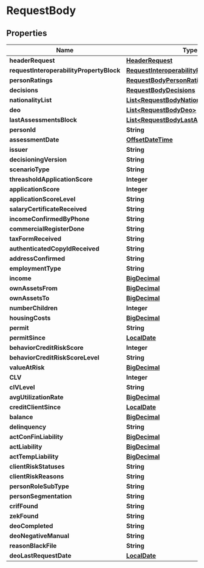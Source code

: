 
# RequestBody

## Properties
Name | Type | Description | Notes
------------ | ------------- | ------------- | -------------
**headerRequest** | [**HeaderRequest**](HeaderRequest.md) |  | 
**requestInteroperabilityPropertyBlock** | [**RequestInteroperabilityPropertyBlock**](RequestInteroperabilityPropertyBlock.md) |  | 
**personRatings** | [**RequestBodyPersonRatings**](RequestBodyPersonRatings.md) |  |  [optional]
**decisions** | [**RequestBodyDecisions**](RequestBodyDecisions.md) |  | 
**nationalityList** | [**List&lt;RequestBodyNationalityList&gt;**](RequestBodyNationalityList.md) |  |  [optional]
**deo** | [**List&lt;RequestBodyDeo&gt;**](RequestBodyDeo.md) |  |  [optional]
**lastAssessmentsBlock** | [**List&lt;RequestBodyLastAssessmentsBlock&gt;**](RequestBodyLastAssessmentsBlock.md) |  |  [optional]
**personId** | **String** |  | 
**assessmentDate** | [**OffsetDateTime**](OffsetDateTime.md) |  | 
**issuer** | **String** |  | 
**decisioningVersion** | **String** |  |  [optional]
**scenarioType** | **String** |  | 
**threasholdApplicationScore** | **Integer** |  |  [optional]
**applicationScore** | **Integer** |  |  [optional]
**applicationScoreLevel** | **String** |  |  [optional]
**salaryCertificateReceived** | **String** |  |  [optional]
**incomeConfirmedByPhone** | **String** |  |  [optional]
**commercialRegisterDone** | **String** |  |  [optional]
**taxFormReceived** | **String** |  |  [optional]
**authenticatedCopyIdReceived** | **String** |  |  [optional]
**addressConfirmed** | **String** |  |  [optional]
**employmentType** | **String** |  |  [optional]
**income** | [**BigDecimal**](BigDecimal.md) |  |  [optional]
**ownAssetsFrom** | [**BigDecimal**](BigDecimal.md) |  |  [optional]
**ownAssetsTo** | [**BigDecimal**](BigDecimal.md) |  |  [optional]
**numberChildren** | **Integer** |  |  [optional]
**housingCosts** | [**BigDecimal**](BigDecimal.md) |  |  [optional]
**permit** | **String** |  |  [optional]
**permitSince** | [**LocalDate**](LocalDate.md) |  |  [optional]
**behaviorCreditRiskScore** | **Integer** |  |  [optional]
**behaviorCreditRiskScoreLevel** | **String** |  |  [optional]
**valueAtRisk** | [**BigDecimal**](BigDecimal.md) |  |  [optional]
**CLV** | **Integer** |  |  [optional]
**clVLevel** | **String** |  |  [optional]
**avgUtilizationRate** | [**BigDecimal**](BigDecimal.md) |  |  [optional]
**creditClientSince** | [**LocalDate**](LocalDate.md) |  |  [optional]
**balance** | [**BigDecimal**](BigDecimal.md) |  |  [optional]
**delinquency** | **String** |  |  [optional]
**actConFinLiability** | [**BigDecimal**](BigDecimal.md) |  |  [optional]
**actLiability** | [**BigDecimal**](BigDecimal.md) |  |  [optional]
**actTempLiability** | [**BigDecimal**](BigDecimal.md) |  |  [optional]
**clientRiskStatuses** | **String** |  |  [optional]
**clientRiskReasons** | **String** |  |  [optional]
**personRoleSubType** | **String** |  |  [optional]
**personSegmentation** | **String** |  |  [optional]
**crifFound** | **String** |  |  [optional]
**zekFound** | **String** |  |  [optional]
**deoCompleted** | **String** |  |  [optional]
**deoNegativeManual** | **String** |  |  [optional]
**reasonBlackFile** | **String** |  |  [optional]
**deoLastRequestDate** | [**LocalDate**](LocalDate.md) |  |  [optional]




